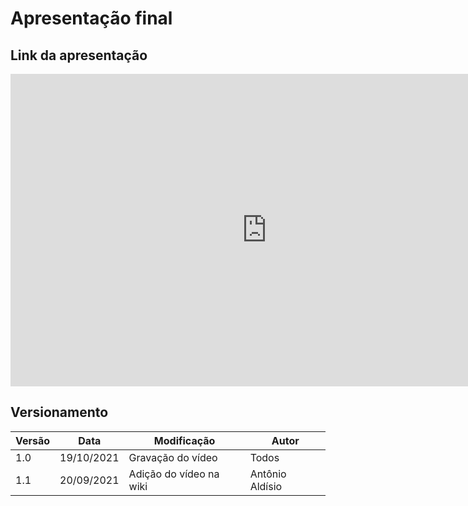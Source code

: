 # Apresentação final

## Link da apresentação

<iframe width="820" height="500" src="https://www.youtube.com/embed/6sfdCPs551k" frameborder="0"
    allow="accelerometer; autoplay; clipboard-write; encrypted-media; gyroscope; picture-in-picture"
    allowfullscreen></iframe>


#### 

## Versionamento
<center>

| Versão | Data | Modificação | Autor |
|--|--|--|--|
| 1.0  | 19/10/2021 | Gravação do vídeo | Todos |
| 1.1  | 20/09/2021 | Adição do vídeo na wiki | Antônio Aldísio |




</center>